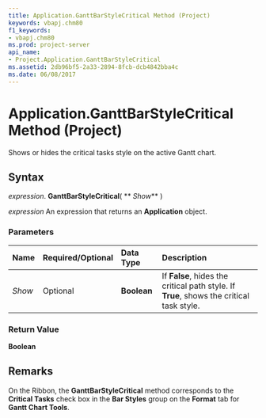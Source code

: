 ```yaml
---
title: Application.GanttBarStyleCritical Method (Project)
keywords: vbapj.chm80
f1_keywords:
- vbapj.chm80
ms.prod: project-server
api_name:
- Project.Application.GanttBarStyleCritical
ms.assetid: 2db96bf5-2a33-2894-8fcb-dcb4842bba4c
ms.date: 06/08/2017
---
```



# Application.GanttBarStyleCritical Method (Project)

Shows or hides the critical tasks style on the active Gantt chart.


## Syntax

 _expression_. **GanttBarStyleCritical**( ** _Show_** )

 _expression_ An expression that returns an **Application** object.


### Parameters



|**Name**|**Required/Optional**|**Data Type**|**Description**|
|:-----|:-----|:-----|:-----|
| _Show_|Optional|**Boolean**|If  **False**, hides the critical path style. If **True**, shows the critical task style.|

### Return Value

 **Boolean**


## Remarks

On the Ribbon, the  **GanttBarStyleCritical** method corresponds to the **Critical Tasks** check box in the **Bar Styles** group on the **Format** tab for **Gantt Chart Tools**.


